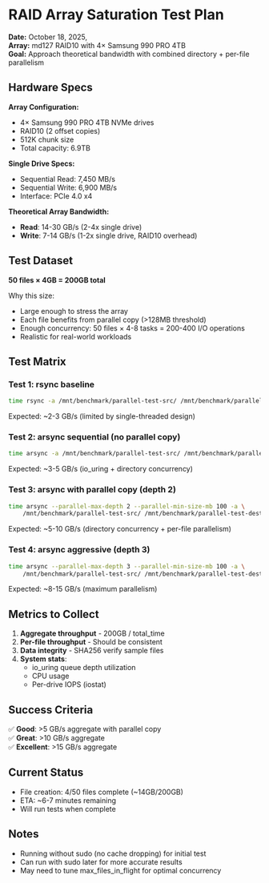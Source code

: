 # RAID Array Saturation Test Plan

**Date:** October 18, 2025,  
**Array:** md127 RAID10 with 4× Samsung 990 PRO 4TB  
**Goal:** Approach theoretical bandwidth with combined directory + per-file parallelism

## Hardware Specs

**Array Configuration:**
- 4× Samsung 990 PRO 4TB NVMe drives
- RAID10 (2 offset copies)
- 512K chunk size
- Total capacity: 6.9TB

**Single Drive Specs:**
- Sequential Read: 7,450 MB/s
- Sequential Write: 6,900 MB/s
- Interface: PCIe 4.0 x4

**Theoretical Array Bandwidth:**
- **Read**: 14-30 GB/s (2-4x single drive)
- **Write**: 7-14 GB/s (1-2x single drive, RAID10 overhead)

## Test Dataset

**50 files × 4GB = 200GB total**

Why this size:
- Large enough to stress the array
- Each file benefits from parallel copy (>128MB threshold)
- Enough concurrency: 50 files × 4-8 tasks = 200-400 I/O operations
- Realistic for real-world workloads

## Test Matrix

### Test 1: rsync baseline
```bash
time rsync -a /mnt/benchmark/parallel-test-src/ /mnt/benchmark/parallel-test-dest-rsync/
```
Expected: ~2-3 GB/s (limited by single-threaded design)

### Test 2: arsync sequential (no parallel copy)
```bash
time arsync -a /mnt/benchmark/parallel-test-src/ /mnt/benchmark/parallel-test-dest-seq/
```
Expected: ~3-5 GB/s (io_uring + directory concurrency)

### Test 3: arsync with parallel copy (depth 2)
```bash
time arsync --parallel-max-depth 2 --parallel-min-size-mb 100 -a \
    /mnt/benchmark/parallel-test-src/ /mnt/benchmark/parallel-test-dest-par2/
```
Expected: ~5-10 GB/s (directory concurrency + per-file parallelism)

### Test 4: arsync aggressive (depth 3)
```bash
time arsync --parallel-max-depth 3 --parallel-min-size-mb 100 -a \
    /mnt/benchmark/parallel-test-src/ /mnt/benchmark/parallel-test-dest-par3/
```
Expected: ~8-15 GB/s (maximum parallelism)

## Metrics to Collect

1. **Aggregate throughput** - 200GB / total_time
2. **Per-file throughput** - Should be consistent
3. **Data integrity** - SHA256 verify sample files
4. **System stats**:
   - io_uring queue depth utilization
   - CPU usage
   - Per-drive IOPS (iostat)

## Success Criteria

✅ **Good**: >5 GB/s aggregate with parallel copy  
✅ **Great**: >10 GB/s aggregate  
✅ **Excellent**: >15 GB/s aggregate  

## Current Status

- File creation: 4/50 files complete (~14GB/200GB)
- ETA: ~6-7 minutes remaining
- Will run tests when complete

## Notes

- Running without sudo (no cache dropping) for initial test
- Can run with sudo later for more accurate results
- May need to tune max_files_in_flight for optimal concurrency

